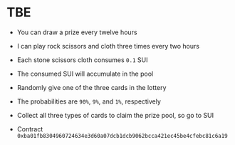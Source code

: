 # TBE

* You can draw a prize every twelve hours

* I can play rock scissors and cloth three times every two hours

* Each stone scissors cloth consumes `0.1` SUI

* The consumed SUI will accumulate in the pool

* Randomly give one of the three cards in the lottery

* The probabilities are `90%`, `9%`, and `1%`, respectively

* Collect all three types of cards to claim the prize pool, so go to SUI

* Contract `0xba01fb8304960724634e3d60a07dcb1dcb9062bcca421ec45be4cfebc81c6a19`